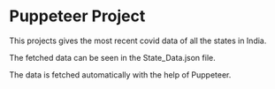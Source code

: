 # Puppeteer Project

This projects gives the most recent covid data of all the states in India.

The fetched data can be seen in the State_Data.json file.

The data is fetched automatically with the help of Puppeteer.

